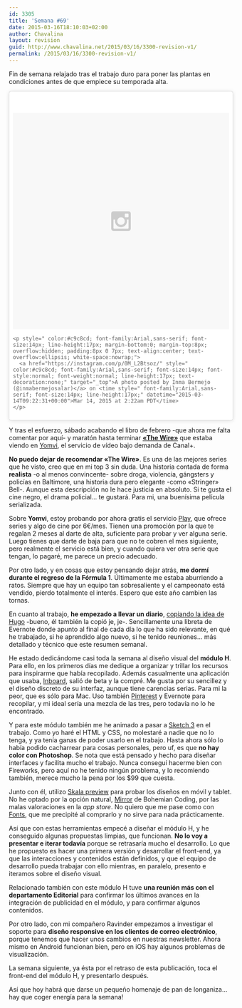 ```yaml
---
id: 3305
title: 'Semana #69'
date: 2015-03-16T18:10:03+02:00
author: Chavalina
layout: revision
guid: http://www.chavalina.net/2015/03/16/3300-revision-v1/
permalink: /2015/03/16/3300-revision-v1/
---
```

Fin de semana relajado tras el trabajo duro para poner las plantas en condiciones antes de que empiece su temporada alta.

<blockquote class="instagram-media" data-instgrm-version="4" style=" background:#FFF; border:0; border-radius:3px; box-shadow:0 0 1px 0 rgba(0,0,0,0.5),0 1px 10px 0 rgba(0,0,0,0.15); margin: 1px; max-width:658px; padding:0; width:99.375%; width:-webkit-calc(100% - 2px); width:calc(100% - 2px);">
  <div style="padding:8px;">
    <div style=" background:#F8F8F8; line-height:0; margin-top:40px; padding:50% 0; text-align:center; width:100%;">
      <div style=" background:url(data:image/png;base64,iVBORw0KGgoAAAANSUhEUgAAACwAAAAsCAMAAAApWqozAAAAGFBMVEUiIiI9PT0eHh4gIB4hIBkcHBwcHBwcHBydr+JQAAAACHRSTlMABA4YHyQsM5jtaMwAAADfSURBVDjL7ZVBEgMhCAQBAf//42xcNbpAqakcM0ftUmFAAIBE81IqBJdS3lS6zs3bIpB9WED3YYXFPmHRfT8sgyrCP1x8uEUxLMzNWElFOYCV6mHWWwMzdPEKHlhLw7NWJqkHc4uIZphavDzA2JPzUDsBZziNae2S6owH8xPmX8G7zzgKEOPUoYHvGz1TBCxMkd3kwNVbU0gKHkx+iZILf77IofhrY1nYFnB/lQPb79drWOyJVa/DAvg9B/rLB4cC+Nqgdz/TvBbBnr6GBReqn/nRmDgaQEej7WhonozjF+Y2I/fZou/qAAAAAElFTkSuQmCC); display:block; height:44px; margin:0 auto -44px; position:relative; top:-22px; width:44px;">
      </div>
    </div>
    
    <p style=" color:#c9c8cd; font-family:Arial,sans-serif; font-size:14px; line-height:17px; margin-bottom:0; margin-top:8px; overflow:hidden; padding:8px 0 7px; text-align:center; text-overflow:ellipsis; white-space:nowrap;">
      <a href="https://instagram.com/p/0M_L2Btsoz/" style=" color:#c9c8cd; font-family:Arial,sans-serif; font-size:14px; font-style:normal; font-weight:normal; line-height:17px; text-decoration:none;" target="_top">A photo posted by Inma Bermejo (@inmabermejosalar)</a> on <time style=" font-family:Arial,sans-serif; font-size:14px; line-height:17px;" datetime="2015-03-14T09:22:31+00:00">Mar 14, 2015 at 2:22am PDT</time>
    </p>
  </div>
</blockquote>



Y tras el esfuerzo, sábado acabando el libro de febrero -que ahora me falta comentar por aquí- y maratón hasta terminar [**«The Wire»**](http://www.imdb.com/title/tt0306414/) que estaba viendo en [Yomvi](http://yomvi.plus.es/), el servicio de vídeo bajo demanda de Canal+.

**No puedo dejar de recomendar «The Wire»**. Es una de las mejores series que he visto, creo que en mi top 3 sin duda. Una historia contada de forma **realista** -o al menos convincente- sobre droga, violencia, gángsters y policías en Baltimore, una historia dura pero elegante -como «Stringer» Bell-. Aunque esta descripción no le hace justicia en absoluto. Si te gusta el cine negro, el drama policial&#8230; te gustará. Para mi, una buenísima película serializada.

Sobre **Yomvi**, estoy probando por ahora gratis el servicio [Play](http://tienda.plus.es/abonateacanalplus/recomendador?origen=webplayer&tematicawp=yomviplay&utm_campaign=yomvi_pluses&utm_source=home_webplayer&utm_medium=boton_yomviplay_webplayer_yomvi_pluses&utm_content=captacion_yomvi&utm_channel=pluses&utm_theme=pluses&utm_term=tno), que ofrece series y algo de cine por 6€/mes. Tienen una promoción por la que te regalan 2 meses al darte de alta, suficiente para probar y ver alguna serie. Luego tienes que darte de baja para que no te cobren el mes siguiente, pero realmente el servicio está bien, y cuando quiera ver otra serie que tengan, lo pagaré, me parece un precio adecuado.

Por otro lado, y en cosas que estoy pensando dejar atrás, **me dormí durante el regreso de la Fórmula 1**. Últimamente me estaba aburriendo a ratos. Siempre que hay un equipo tan sobresaliente y el campeonato está vendido, pierdo totalmente el interés. Espero que este año cambien las tornas.

En cuanto al trabajo, **he empezado a llevar un diario**, [copiando la idea de Hugo](http://infa.me/diario-de-trabajo/) -bueno, él también la copió je, je-. Sencillamente una libreta de Evernote donde apunto al final de cada día lo que ha sido relevante, en qué he trabajado, si he aprendido algo nuevo, si he tenido reuniones&#8230; más detallado y técnico que este resumen semanal.

He estado dedicándome casi toda la semana al diseño visual del **módulo H**. Para ello, en los primeros días me dedique a organizar y trillar los recursos para inspirarme que había recopilado. Además casualmente una aplicación que usaba, [Inboard](http://www.inboardapp.com/), salió de beta y la compré. Me gusta por su sencillez y el diseño discreto de su interfaz, aunque tiene carencias serias. Para mi la peor, que es sólo para Mac. Uso también [Pinterest](https://www.pinterest.com/chavalina/pins/) y Evernote para recopilar, y mi ideal sería una mezcla de las tres, pero todavía no lo he encontrado.

Y para este módulo también me he animado a pasar a [Sketch 3](http://bohemiancoding.com/sketch/) en el trabajo. Como yo haré el HTML y CSS, no molestaré a nadie que no lo tenga, y ya tenía ganas de poder usarlo en el trabajo. Hasta ahora sólo lo había podido cacharrear para cosas personales, pero uf, es que **no hay color con Photoshop**. Se nota que está pensado y hecho para diseñar interfaces y facilita mucho el trabajo. Nunca conseguí hacerme bien con Fireworks, pero aquí no he tenido ningún problema, y lo recomiendo también, merece mucho la pena por los $99 que cuesta.

Junto con él, utilizo [Skala preview](http://bjango.com/help/skalapreview/sketch/) para probar los diseños en móvil y tablet. No he optado por la opción natural, [Mirror](https://itunes.apple.com/us/app/sketch-mirror/id677296955?mt=8) de Bohemian Coding, por las malas valoraciones en la _app store_. No quiero que me pase como con [Fonts](http://bohemiancoding.tumblr.com/post/67362988233/announcing-fonts), que me precipité al comprarlo y no sirve para nada prácticamente.

Así que con estas herramientas empecé a diseñar el módulo H, y he conseguido algunas propuestas limpias, que funcionan. **No lo voy a presentar e iterar todavía** porque se retrasaría mucho el desarrollo. Lo que he propuesto es hacer una primera versión y desarrollar el front-end, ya que las interacciones y contenidos están definidos, y que el equipo de desarrollo pueda trabajar con ello mientras, en paralelo, presento e iteramos sobre el diseño visual.

Relacionado también con este módulo H tuve **una reunión más con el departamento Editorial** para confirmar los últimos avances en la integración de publicidad en el módulo, y para confirmar algunos contenidos.

Por otro lado, con mi compañero Ravinder empezamos a investigar el soporte para **diseño responsive en los clientes de correo electrónico**, porque tenemos que hacer unos cambios en nuestras newsletter. Ahora mismo en Android funcionan bien, pero en iOS hay algunos problemas de visualización.

La semana siguiente, ya ésta por el retraso de esta publicación, toca el front-end del módulo H, y presentarlo después.

Así que hoy habrá que darse un pequeño homenaje de pan de longaniza&#8230; hay que coger energía para la semana!